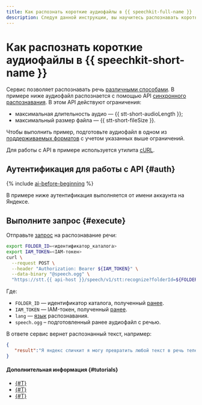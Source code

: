 ```yaml
---
title: Как распознать короткие аудиофайлы в {{ speechkit-full-name }}
description: Следуя данной инструкции, вы научитесь распознавать короткие аудиофайлы в {{ speechkit-name }}.
---
```


# Как распознать короткие аудиофайлы в {{ speechkit-short-name }}


Сервис позволяет распознавать речь [различными способами](../stt/index.md#stt-ways). В примере ниже аудиофайл распознается с помощью API [синхронного распознавания](../stt/request.md). В этом API действуют ограничения:

* максимальная длительность аудио — {{ stt-short-audioLength }};
* максимальный размер файла — {{ stt-short-fileSize }}.

Чтобы выполнить пример, подготовьте аудиофайл в одном из [поддерживаемых форматов](../formats.md) с учетом указанных выше ограничений.

Для работы с API в примере используется утилита [cURL](https://curl.se/).

## Аутентификация для работы с API {#auth}

{% include [ai-before-beginning](../../_includes/speechkit/ai-before-beginning.md) %}

В примере ниже аутентификация выполняется от имени аккаунта на Яндексе.

## Выполните запрос {#execute}

Отправьте [запрос](../stt/request.md) на распознавание речи:

```bash
export FOLDER_ID=<идентификатор_каталога>
export IAM_TOKEN=<IAM-токен>
curl \
  --request POST \
  --header "Authorization: Bearer ${IAM_TOKEN}" \
  --data-binary "@speech.ogg" \
  "https://stt.{{ api-host }}/speech/v1/stt:recognize?folderId=${FOLDER_ID}&lang=ru-RU"
```

Где:

* `FOLDER_ID` — идентификатор каталога, полученный [ранее](#auth).
* `IAM_TOKEN` — IAM-токен, полученный [ранее](#auth).
* `lang` — [язык](../stt/models.md#languages) распознавания.
* `speech.ogg` – подготовленный ранее аудиофайл с речью.

В ответе сервис вернет распознанный текст, например:

```json
{
   "result":"Я яндекс спичкит я могу превратить любой текст в речь теперь вы можете"
}
```

#### Дополнительная информация {#tutorials}

* [{#T}](../stt/api/request-api.md)
* [{#T}](../stt/api/request-examples.md)
* [{#T}](../stt/api/transcribation-api.md)
